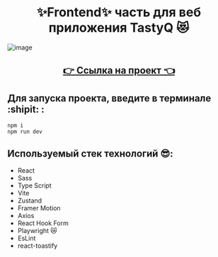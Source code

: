 <h1 align="center">✨Frontend✨ часть для веб приложения <b>TastyQ</b> 😻</h1>

![image](https://github.com/user-attachments/assets/be777500-ea2e-44d5-8561-9d0a045fef8d)

<h2 align="center"><a href="http://176.109.100.162"> 👉 Ссылка на проект 👈</a></h2>

## Для запуска проекта, введите в терминале :shipit: :
```
npm i
npm run dev
```
## Используемый стек технологий 😎:
- React
- Sass
- Type Script
- Vite
- Zustand
- Framer Motion
- Axios
- React Hook Form
- Playwright 😿
- EsLint
- react-toastify
